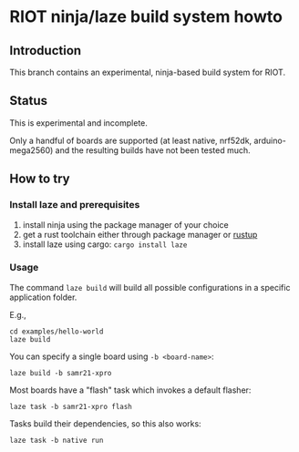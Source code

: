 # RIOT ninja/laze build system howto

## Introduction

This branch contains an experimental, ninja-based build system for RIOT.

## Status

This is experimental and incomplete.

Only a handful of boards are supported (at least native, nrf52dk, arduino-mega2560)
and the resulting builds have not been tested much.

## How to try

### Install laze and prerequisites

1. install ninja using the package manager of your choice
2. get a rust toolchain either through package manager or [rustup](https://rustup.rs/)
3. install laze using cargo: `cargo install laze`

### Usage

The command `laze build` will build all possible configurations in a specific
application folder.

E.g.,

    cd examples/hello-world
    laze build

You can specify a single board using `-b <board-name>`:

    laze build -b samr21-xpro

Most boards have a "flash" task which invokes a default flasher:

    laze task -b samr21-xpro flash

Tasks build their dependencies, so this also works:

    laze task -b native run
